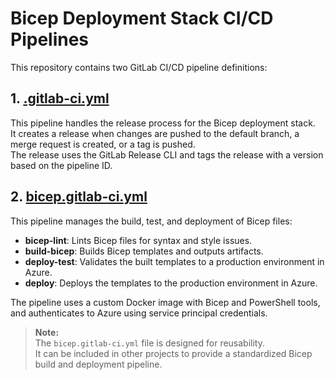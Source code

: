 # Bicep Deployment Stack CI/CD Pipelines

This repository contains two GitLab CI/CD pipeline definitions:

## 1. [.gitlab-ci.yml](.gitlab-ci.yml)

This pipeline handles the release process for the Bicep deployment stack.  
It creates a release when changes are pushed to the default branch, a merge request is created, or a tag is pushed.  
The release uses the GitLab Release CLI and tags the release with a version based on the pipeline ID.

## 2. [bicep.gitlab-ci.yml](bicep.gitlab-ci.yml)

This pipeline manages the build, test, and deployment of Bicep files:

- **bicep-lint**: Lints Bicep files for syntax and style issues.
- **build-bicep**: Builds Bicep templates and outputs artifacts.
- **deploy-test**: Validates the built templates to a production environment in Azure.
- **deploy**: Deploys the templates to the production environment in Azure.

The pipeline uses a custom Docker image with Bicep and PowerShell tools, and authenticates to Azure using service principal credentials.

> **Note:**  
> The `bicep.gitlab-ci.yml` file is designed for reusability.  
> It can be included in other projects to provide a standardized Bicep build and deployment pipeline.